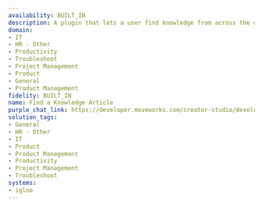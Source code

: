 ```yaml
---
availability: BUILT_IN
description: A plugin that lets a user find knowledge from across the organization.
domain:
- IT
- HR - Other
- Productivity
- Troubleshoot
- Project Management
- Product
- General
- Product Management
fidelity: BUILT_IN
name: Find a Knowledge Article
purple_chat_link: https://developer.moveworks.com/creator-studio/developer-tools/purple-chat/?conversation=%7B%22startTimestamp%22%3A%2211%3A43+AM%22%2C%22messages%22%3A%5B%7B%22role%22%3A%22user%22%2C%22parts%22%3A%5B%7B%22richText%22%3A%22%3Cp%3Ecan+you+help+me+find+the+latest+team+performance+report%3F%3C%2Fp%3E%22%7D%5D%7D%2C%7B%22role%22%3A%22assistant%22%2C%22parts%22%3A%5B%7B%22richText%22%3A%22%3Cp%3EHere%E2%80%99s+the+document+where+I+found+the+%27Team+Performance+Report+Q4+2024%27+in+our+shared+team+space.%3C%2Fp%3E%22%7D%5D%7D%5D%7D
solution_tags:
- General
- HR - Other
- IT
- Product
- Product Management
- Productivity
- Project Management
- Troubleshoot
systems:
- igloo
---
```


